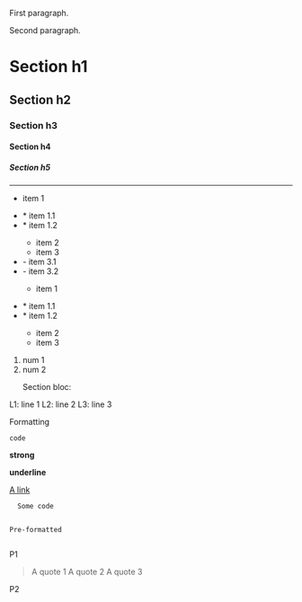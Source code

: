 <p>First paragraph.</p><p>Second paragraph.</p><h1>Section h1</h1><h2>Section h2</h2><h3>Section h3</h3><h4>Section h4</h4><h5>Section h5</h5><hr><ul><li>item 1</li></ul><ul><li>* item 1.1</li><li>* item 1.2</li><ul><li>item 2</li><li>item 3</li></ul><li>- item 3.1</li><li>- item 3.2</li><ul><li>item 1</li></ul></ul><ul><li>* item 1.1</li><li>* item 1.2</li><ul><li>item 2</li><li>item 3</li></ul></ul><ol><li>num 1</li><li>num 2<p>Section bloc:</p></li></ol><p>L1: line 1 L2: line 2 L3: line 3</p><p>Formatting</p><p><code>code</code></p><p><strong>strong</strong></p><p><strong>underline</strong></p><p><a href="https://link-url/">A link</a></p><pre><code>  Some code

  Pre-formatted
</code></pre><p> P1</p><blockquote><p>A quote 1 A quote 2 A quote 3</p></blockquote><p> P2</p>

